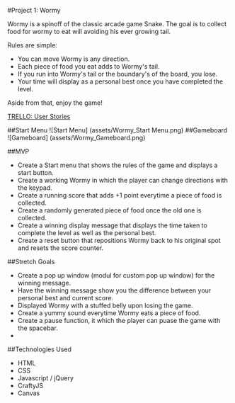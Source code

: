 #Project 1: Wormy

Wormy is a spinoff of the classic arcade game Snake. The goal is to collect food for wormy to eat will avoiding his ever growing tail.

Rules are simple:
- You can move Wormy is any direction.
- Each piece of food you eat adds to Wormy's tail.
- If you run into Wormy's tail or the boundary's of the board, you lose.
- Your time will display as a personal best once you have completed the level.

Aside from that, enjoy the game!

[TRELLO:  User Stories](https://trello.com/b/OAbeld43/project-1-wormy)

##Start Menu
![Start Menu] (assets/Wormy_Start Menu.png)
##Gameboard
![Gameboard] (assets/Wormy_Gameboard.png)

##MVP
- Create a Start menu that shows the rules of the game and displays a start button.
- Create a working Wormy in which the player can change directions with the keypad. 
- Create a running score that adds +1 point everytime a piece of food is collected.
- Create a randomly generated piece of food once the old one is collected.
- Create a winning display message that displays the time taken to complete the level as well as the personal best.
- Create a reset button that repositions Wormy back to his original spot and resets the score counter.

##Stretch Goals
- Create a pop up window (modul for custom pop up window) for the winning message. 
- Have the winning message show you the difference between your personal best and current score.
- Displayed Wormy with a stuffed belly upon losing the game.
- Create a yummy sound everytime Wormy eats a piece of food.
- Create a pause function, it which the player can puase the game with the spacebar.
- 

##Technologies Used
- HTML
- CSS 
- Javascript / jQuery
- CraftyJS 
- Canvas
